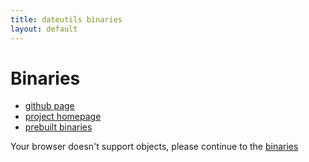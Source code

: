 ```yaml
---
title: dateutils binaries
layout: default
---
```


Binaries
========

<div id="rtop" class="sidebar-widget">
  <div class="sidebar-stack">
    <ul>
      <li><a href="https://github.com/hroptatyr/dateutils">github page</a></li>
      <li><a href="/dateutils">project homepage</a></li>
      <li><a href="/dateutils/binaries">prebuilt binaries</a></li>
    </ul>
  </div>
</div>

<object
  type="text/html"
  data="http://software.opensuse.org/download.html?project=utilities&amp;package=dateutils"
  width="100%" height="768px">
  <param name="src"
    value="http://software.opensuse.org/download.html?project=utilities&amp;package=dateutils"/>
    Your browser doesn't support objects, please continue to the
    <a href="http://software.opensuse.org/download.html?project=utilities&amp;package=dateutils">binaries</a>
</object>

